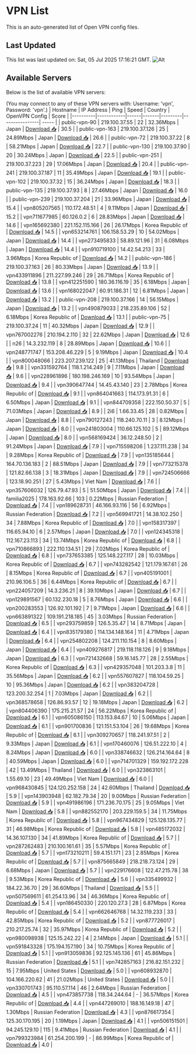 # VPN List

This is an auto-generated list of Open VPN config files.

## Last Updated

This list was last updated on: Sat, 05 Jul 2025 17:16:21 GMT.
![Alt](https://repobeats.axiom.co/api/embed/186b98318ef1479477931607c1ad7d823f12451f.svg "Repobeats analytics image")

## Available Servers

Below is the list of available VPN servers:

(You may connect to any of these VPN servers with: Username: 'vpn', Password: 'vpn'.)
| Hostname | IP Address | Ping | Speed | Country | OpenVPN Config | Score |
|----------|------------|------|-------|---------|----------------| ----- |
| public-vpn-90 | 219.100.37.55 | 22 | 32.36Mbps | Japan | [Download 📥](./configs/server_0_JP.ovpn) | 30.5 |
| public-vpn-163 | 219.100.37.126 | 25 | 24.89Mbps | Japan | [Download 📥](./configs/server_1_JP.ovpn) | 26.6 |
| public-vpn-72 | 219.100.37.22 | 8 | 58.21Mbps | Japan | [Download 📥](./configs/server_2_JP.ovpn) | 22.7 |
| public-vpn-130 | 219.100.37.90 | 20 | 30.24Mbps | Japan | [Download 📥](./configs/server_3_JP.ovpn) | 22.5 |
| public-vpn-251 | 219.100.37.223 | 29 | 17.06Mbps | Japan | [Download 📥](./configs/server_4_JP.ovpn) | 20.4 |
| public-vpn-241 | 219.100.37.187 | 11 | 35.49Mbps | Japan | [Download 📥](./configs/server_5_JP.ovpn) | 19.1 |
| public-vpn-102 | 219.100.37.32 | 15 | 36.24Mbps | Japan | [Download 📥](./configs/server_6_JP.ovpn) | 18.3 |
| public-vpn-135 | 219.100.37.93 | 8 | 27.46Mbps | Japan | [Download 📥](./configs/server_7_JP.ovpn) | 16.0 |
| public-vpn-239 | 219.100.37.204 | 21 | 33.96Mbps | Japan | [Download 📥](./configs/server_8_JP.ovpn) | 15.4 |
| vpn805207565 | 110.172.48.51 | 4 | 9.11Mbps | Japan | [Download 📥](./configs/server_9_JP.ovpn) | 15.2 |
| vpn711677985 | 60.126.0.2 | 6 | 28.83Mbps | Japan | [Download 📥](./configs/server_10_JP.ovpn) | 14.6 |
| vpn165692380 | 221.152.115.166 | 26 | 26.17Mbps | Korea Republic of | [Download 📥](./configs/server_11_KR.ovpn) | 14.5 |
| vpn653214761 | 106.158.53.29 | 10 | 54.02Mbps | Japan | [Download 📥](./configs/server_12_JP.ovpn) | 14.4 |
| vpn273495833 | 58.89.121.96 | 31 | 6.08Mbps | Japan | [Download 📥](./configs/server_13_JP.ovpn) | 14.4 |
| vpn910719100 | 14.42.54.213 | 33 | 3.96Mbps | Korea Republic of | [Download 📥](./configs/server_14_KR.ovpn) | 14.2 |
| public-vpn-186 | 219.100.37.163 | 26 | 80.33Mbps | Japan | [Download 📥](./configs/server_15_JP.ovpn) | 13.9 |
| vpn433911896 | 211.227.99.246 | 29 | 26.71Mbps | Korea Republic of | [Download 📥](./configs/server_16_KR.ovpn) | 13.8 |
| vpn412251590 | 180.36.116.19 | 35 | 6.18Mbps | Japan | [Download 📥](./configs/server_17_JP.ovpn) | 13.6 |
| vpn168022047 | 60.91.186.31 | 12 | 6.81Mbps | Japan | [Download 📥](./configs/server_18_JP.ovpn) | 13.2 |
| public-vpn-208 | 219.100.37.166 | 14 | 56.15Mbps | Japan | [Download 📥](./configs/server_19_JP.ovpn) | 13.2 |
| vpn490879033 | 218.235.89.106 | 52 | 6.18Mbps | Korea Republic of | [Download 📥](./configs/server_20_KR.ovpn) | 13.1 |
| public-vpn-75 | 219.100.37.24 | 11 | 40.32Mbps | Japan | [Download 📥](./configs/server_21_JP.ovpn) | 12.9 |
| vpn767002276 | 210.194.2.110 | 32 | 22.62Mbps | Japan | [Download 📥](./configs/server_22_JP.ovpn) | 12.6 |
| n26 | 14.3.232.119 | 8 | 28.89Mbps | Japan | [Download 📥](./configs/server_23_JP.ovpn) | 10.6 |
| vpn248771747 | 153.208.46.229 | 5 | 9.19Mbps | Japan | [Download 📥](./configs/server_24_JP.ovpn) | 10.4 |
| vpn800048066 | 223.207.239.122 | 25 | 41.13Mbps | Thailand | [Download 📥](./configs/server_25_TH.ovpn) | 9.8 |
| vpn331592764 | 118.1.214.249 | 9 | 7.11Mbps | Japan | [Download 📥](./configs/server_26_JP.ovpn) | 9.6 |
| vpn228961896 | 180.198.246.169 | 10 | 93.54Mbps | Japan | [Download 📥](./configs/server_27_JP.ovpn) | 9.4 |
| vpn390647744 | 14.45.43.140 | 23 | 2.78Mbps | Korea Republic of | [Download 📥](./configs/server_28_KR.ovpn) | 9.1 |
| vpn864041663 | 114.173.91.31 | 6 | 6.50Mbps | Japan | [Download 📥](./configs/server_29_JP.ovpn) | 9.1 |
| vpn844709358 | 222.150.50.37 | 5 | 71.03Mbps | Japan | [Download 📥](./configs/server_30_JP.ovpn) | 8.9 |
| 2i6 | 1.66.33.45 | 28 | 0.82Mbps | Japan | [Download 📥](./configs/server_31_JP.ovpn) | 8.8 |
| vpn790127243 | 118.240.70.11 | 3 | 8.12Mbps | Japan | [Download 📥](./configs/server_32_JP.ovpn) | 8.0 |
| vpn241803004 | 110.66.125.102 | 5 | 89.12Mbps | Japan | [Download 📥](./configs/server_33_JP.ovpn) | 8.0 |
| vpn568169424 | 36.12.248.50 | 2 | 91.24Mbps | Japan | [Download 📥](./configs/server_34_JP.ovpn) | 7.9 |
| vpn715598206 | 1.237.111.238 | 34 | 9.28Mbps | Korea Republic of | [Download 📥](./configs/server_35_KR.ovpn) | 7.9 |
| vpn135185644 | 164.70.136.183 | 2 | 88.51Mbps | Japan | [Download 📥](./configs/server_36_JP.ovpn) | 7.9 |
| vpn773215378 | 121.82.66.138 | 3 | 18.31Mbps | Japan | [Download 📥](./configs/server_37_JP.ovpn) | 7.9 |
| vpn724506666 | 123.18.90.251 | 27 | 5.43Mbps | Viet Nam | [Download 📥](./configs/server_38_VN.ovpn) | 7.6 |
| vpn357606032 | 126.79.47.93 | 5 | 51.50Mbps | Japan | [Download 📥](./configs/server_39_JP.ovpn) | 7.4 |
| familia2025 | 178.163.92.66 | 103 | 0.22Mbps | Russian Federation | [Download 📥](./configs/server_40_RU.ovpn) | 7.4 |
| vpn189628731 | 46.166.93.116 | 56 | 6.92Mbps | Russian Federation | [Download 📥](./configs/server_41_RU.ovpn) | 7.2 |
| vpn569941721 | 14.38.102.250 | 34 | 7.88Mbps | Korea Republic of | [Download 📥](./configs/server_42_KR.ovpn) | 7.0 |
| vpn158317397 | 116.65.94.10 | 6 | 2.57Mbps | Japan | [Download 📥](./configs/server_43_JP.ovpn) | 7.0 |
| vpn124345318 | 112.167.23.113 | 34 | 13.74Mbps | Korea Republic of | [Download 📥](./configs/server_44_KR.ovpn) | 6.8 |
| vpn710866893 | 222.110.134.51 | 29 | 7.02Mbps | Korea Republic of | [Download 📥](./configs/server_45_KR.ovpn) | 6.8 |
| vpn737653385 | 125.148.227.117 | 28 | 10.03Mbps | Korea Republic of | [Download 📥](./configs/server_46_KR.ovpn) | 6.7 |
| vpn743282542 | 121.179.167.61 | 26 | 8.15Mbps | Korea Republic of | [Download 📥](./configs/server_47_KR.ovpn) | 6.7 |
| vpn405191001 | 210.96.106.5 | 36 | 6.44Mbps | Korea Republic of | [Download 📥](./configs/server_48_KR.ovpn) | 6.7 |
| vpn224057209 | 14.3.236.21 | 8 | 39.10Mbps | Japan | [Download 📥](./configs/server_49_JP.ovpn) | 6.7 |
| vpn129891567 | 60.132.230.18 | 5 | 8.76Mbps | Japan | [Download 📥](./configs/server_50_JP.ovpn) | 6.6 |
| vpn200283553 | 126.92.101.192 | 7 | 9.71Mbps | Japan | [Download 📥](./configs/server_51_JP.ovpn) | 6.6 |
| vpn663891322 | 109.191.218.185 | 45 | 3.03Mbps | Russian Federation | [Download 📥](./configs/server_52_RU.ovpn) | 6.5 |
| vpn293759859 | 126.5.35.47 | 14 | 8.71Mbps | Japan | [Download 📥](./configs/server_53_JP.ovpn) | 6.4 |
| vpn835179380 | 114.134.148.164 | 11 | 4.71Mbps | Japan | [Download 📥](./configs/server_54_JP.ovpn) | 6.4 |
| vpn254802208 | 124.211.110.154 | 8 | 8.60Mbps | Japan | [Download 📥](./configs/server_55_JP.ovpn) | 6.4 |
| vpn409276817 | 219.118.118.126 | 9 | 9.18Mbps | Japan | [Download 📥](./configs/server_56_JP.ovpn) | 6.3 |
| vpn721432668 | 59.16.145.77 | 28 | 2.55Mbps | Korea Republic of | [Download 📥](./configs/server_57_KR.ovpn) | 6.3 |
| vpn429357048 | 101.203.3.8 | 11 | 35.56Mbps | Japan | [Download 📥](./configs/server_58_JP.ovpn) | 6.2 |
| vpn557607827 | 118.104.59.25 | 10 | 95.36Mbps | Japan | [Download 📥](./configs/server_59_JP.ovpn) | 6.2 |
| vpn383204728 | 123.200.32.254 | 1 | 7.03Mbps | Japan | [Download 📥](./configs/server_60_JP.ovpn) | 6.2 |
| vpn368578658 | 126.86.93.57 | 12 | 19.18Mbps | Japan | [Download 📥](./configs/server_61_JP.ovpn) | 6.2 |
| vpn804406390 | 175.215.21.57 | 24 | 56.22Mbps | Korea Republic of | [Download 📥](./configs/server_62_KR.ovpn) | 6.1 |
| vpn605086150 | 113.153.84.67 | 10 | 5.06Mbps | Japan | [Download 📥](./configs/server_63_JP.ovpn) | 6.1 |
| vpn901700836 | 121.151.53.104 | 26 | 19.68Mbps | Korea Republic of | [Download 📥](./configs/server_64_KR.ovpn) | 6.1 |
| vpn309270657 | 118.241.97.51 | 2 | 9.33Mbps | Japan | [Download 📥](./configs/server_65_JP.ovpn) | 6.1 |
| vpn170460076 | 126.51.222.10 | 4 | 8.24Mbps | Japan | [Download 📥](./configs/server_66_JP.ovpn) | 6.0 |
| vpn338746632 | 126.214.164.64 | 8 | 40.59Mbps | Japan | [Download 📥](./configs/server_67_JP.ovpn) | 6.0 |
| vpn714701329 | 159.192.172.228 | 42 | 13.49Mbps | Thailand | [Download 📥](./configs/server_68_TH.ovpn) | 6.0 |
| vpn323863101 | 1.55.69.10 | 23 | 49.49Mbps | Viet Nam | [Download 📥](./configs/server_69_VN.ovpn) | 6.0 |
| vpn968430845 | 124.120.252.158 | 24 | 42.60Mbps | Thailand | [Download 📥](./configs/server_70_TH.ovpn) | 5.9 |
| vpn143903948 | 62.182.79.34 | 20 | 9.00Mbps | Russian Federation | [Download 📥](./configs/server_71_RU.ovpn) | 5.9 |
| vpn491986196 | 171.236.70.175 | 25 | 9.05Mbps | Viet Nam | [Download 📥](./configs/server_72_VN.ovpn) | 5.8 |
| vpn882552170 | 203.229.159.5 | 34 | 11.75Mbps | Korea Republic of | [Download 📥](./configs/server_73_KR.ovpn) | 5.8 |
| vpn967434829 | 125.128.135.77 | 31 | 46.98Mbps | Korea Republic of | [Download 📥](./configs/server_74_KR.ovpn) | 5.8 |
| vpn485172032 | 14.36.107.130 | 34 | 41.89Mbps | Korea Republic of | [Download 📥](./configs/server_75_KR.ovpn) | 5.7 |
| vpn287262483 | 210.100.161.61 | 35 | 5.57Mbps | Korea Republic of | [Download 📥](./configs/server_76_KR.ovpn) | 5.7 |
| vpn173210211 | 59.4.151.171 | 23 | 2.85Mbps | Korea Republic of | [Download 📥](./configs/server_77_KR.ovpn) | 5.7 |
| vpn875665849 | 218.218.73.124 | 29 | 6.68Mbps | Japan | [Download 📥](./configs/server_78_JP.ovpn) | 5.7 |
| vpn229176608 | 122.47.215.78 | 38 | 9.53Mbps | Korea Republic of | [Download 📥](./configs/server_79_KR.ovpn) | 5.6 |
| vpn335499932 | 184.22.36.70 | 29 | 36.60Mbps | Thailand | [Download 📥](./configs/server_80_TH.ovpn) | 5.5 |
| vpn507569611 | 61.254.13.96 | 34 | 46.36Mbps | Korea Republic of | [Download 📥](./configs/server_81_KR.ovpn) | 5.4 |
| vpn186450330 | 220.120.27.3 | 28 | 6.87Mbps | Korea Republic of | [Download 📥](./configs/server_82_KR.ovpn) | 5.4 |
| vpn662646768 | 14.32.119.233 | 33 | 42.85Mbps | Korea Republic of | [Download 📥](./configs/server_83_KR.ovpn) | 5.2 |
| vpn877726017 | 210.217.25.74 | 32 | 35.97Mbps | Korea Republic of | [Download 📥](./configs/server_84_KR.ovpn) | 5.2 |
| vpn980098938 | 125.15.242.22 | 4 | 2.14Mbps | Japan | [Download 📥](./configs/server_85_JP.ovpn) | 5.1 |
| vpn591843328 | 175.194.157.190 | 34 | 10.75Mbps | Korea Republic of | [Download 📥](./configs/server_86_KR.ovpn) | 5.1 |
| vpn913059836 | 92.125.145.136 | 61 | 45.86Mbps | Russian Federation | [Download 📥](./configs/server_87_RU.ovpn) | 5.1 |
| vpn742857163 | 216.82.151.232 | 15 | 7.95Mbps | United States | [Download 📥](./configs/server_88_US.ovpn) | 5.0 |
| vpn608932870 | 104.166.220.62 | 41 | 21.02Mbps | United States | [Download 📥](./configs/server_89_US.ovpn) | 5.0 |
| vpn330701743 | 95.110.57.114 | 46 | 2.64Mbps | Russian Federation | [Download 📥](./configs/server_90_RU.ovpn) | 4.5 |
| vpn473857738 | 118.34.244.64 | - | 36.57Mbps | Korea Republic of | [Download 📥](./configs/server_91_KR.ovpn) | 4.4 |
| vpn447269010 | 188.16.149.18 | 47 | 1.30Mbps | Russian Federation | [Download 📥](./configs/server_92_RU.ovpn) | 4.3 |
| vpn876617354 | 125.30.170.195 | 20 | 1.19Mbps | Japan | [Download 📥](./configs/server_93_JP.ovpn) | 4.1 |
| vpn506151501 | 94.245.129.10 | 115 | 9.41Mbps | Russian Federation | [Download 📥](./configs/server_94_RU.ovpn) | 4.1 |
| vpn799323984 | 61.254.200.199 | - | 86.99Mbps | Korea Republic of | [Download 📥](./configs/server_95_KR.ovpn) | 4.0 |
